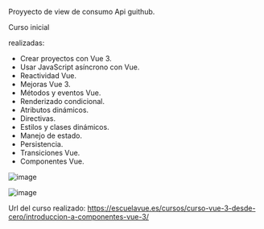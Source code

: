 Proyyecto de view de consumo Api guithub.


Curso inicial 


realizadas:

- Crear proyectos con Vue 3.
- Usar JavaScript asíncrono con Vue.
- Reactividad Vue.
- Mejoras Vue 3.
- Métodos y eventos Vue.
- Renderizado condicional.
- Atributos dinámicos.
- Directivas.
- Estilos y clases dinámicos.
- Manejo de estado.
- Persistencia.
- Transiciones Vue.
- Componentes Vue.

![image](https://github.com/Azaharabl/Front/assets/90633858/608daa70-c84b-4c38-8997-72b88a6bf990)

![image](https://github.com/Azaharabl/Front/assets/90633858/3227645d-074a-4e05-8fe4-b36e5e04d6f9)



Url del curso realizado:
https://escuelavue.es/cursos/curso-vue-3-desde-cero/introduccion-a-componentes-vue-3/
